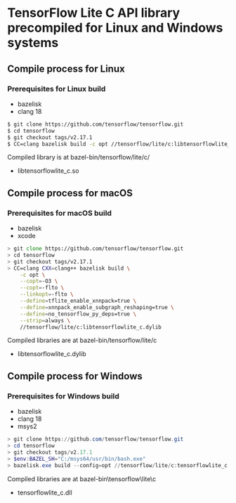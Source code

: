 # TensorFlow Lite C API library precompiled for Linux and Windows systems

## Compile process for Linux

### Prerequisites for Linux build

- bazelisk
- clang 18

```bash
$ git clone https://github.com/tensorflow/tensorflow.git
$ cd tensorflow
$ git checkout tags/v2.17.1
$ CC=clang bazelisk build -c opt //tensorflow/lite/c:libtensorflowlite_c.so
```

Compiled library is at bazel-bin/tensorflow/lite/c/
- libtensorflowlite_c.so

## Compile process for macOS

### Prerequisites for macOS build

- bazelisk
- xcode

```zsh
> git clone https://github.com/tensorflow/tensorflow.git
> cd tensorflow
> git checkout tags/v2.17.1
> CC=clang CXX=clang++ bazelisk build \
    -c opt \
    --copt=-O3 \
    --copt=-flto \
    --linkopt=-flto \
    --define=tflite_enable_xnnpack=true \
    --define=xnnpack_enable_subgraph_reshaping=true \
    --define=no_tensorflow_py_deps=true \
    --strip=always \
    //tensorflow/lite/c:libtensorflowlite_c.dylib
```

Compiled libraries are at bazel-bin/tensorflow/lite/c
- libtensorflowlite_c.dylib

## Compile process for Windows

### Prerequisites for Windows build

- bazelisk
- clang 18
- msys2

```powershell
> git clone https://github.com/tensorflow/tensorflow.git
> cd tensorflow
> git checkout tags/v2.17.1
> $env:BAZEL_SH="C:/msys64/usr/bin/bash.exe"
> bazelisk.exe build --config=opt //tensorflow/lite/c:tensorflowlite_c
```

Compiled libraries are at bazel-bin\tensorflow\lite\c
- tensorflowlite_c.dll

